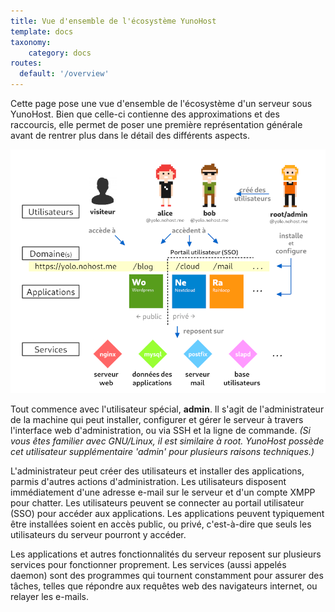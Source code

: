 ```yaml
---
title: Vue d'ensemble de l'écosystème YunoHost
template: docs
taxonomy:
    category: docs
routes:
  default: '/overview'
---
```


Cette page pose une vue d'ensemble de l'écosystème d'un serveur sous YunoHost. Bien que celle-ci contienne des approximations et des raccourcis, elle permet de poser une première représentation générale avant de rentrer plus dans le détail des différents aspects.

![](images/ecosystem_fr.png)

Tout commence avec l'utilisateur spécial, **admin**. Il s'agit de l'administrateur de la machine qui peut installer, configurer et gérer le serveur à travers l'interface web d'administration, ou via SSH et la ligne de commande. *(Si vous êtes familier avec GNU/Linux, il est similaire à root. YunoHost possède cet utilisateur supplémentaire 'admin' pour plusieurs raisons techniques.)*

L'administrateur peut créer des utilisateurs et installer des applications, parmis d'autres actions d'administration. Les utilisateurs disposent immédiatement d'une adresse e-mail sur le serveur et d'un compte XMPP pour chatter. Les utilisateurs peuvent se connecter au portail utilisateur (SSO) pour accéder aux applications. Les applications peuvent typiquement être installées soient en accès public, ou privé, c'est-à-dire que seuls les utilisateurs du serveur pourront y accéder.

Les applications et autres fonctionnalités du serveur reposent sur plusieurs services pour fonctionner proprement. Les services (aussi appelés daemon) sont des programmes qui tournent constamment pour assurer des tâches, telles que répondre aux requêtes web des navigateurs internet, ou relayer les e-mails.
